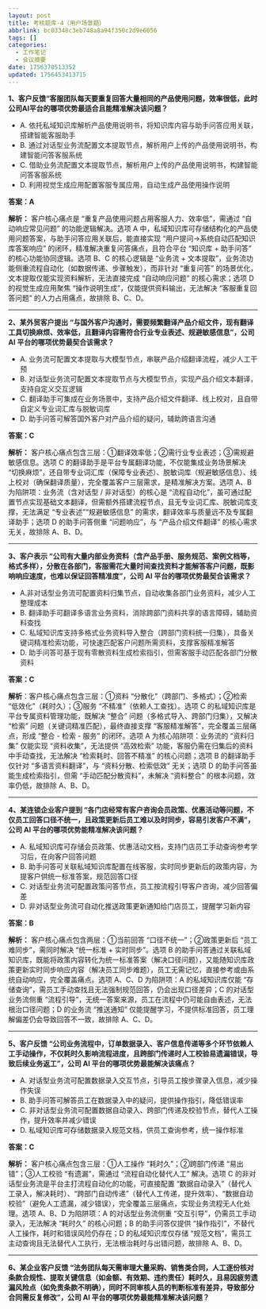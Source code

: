 ```yaml
---
layout: post
title: 考核题库-4（用户场景题）
abbrlink: bc03348c3eb748a8a94f350c2d9e6056
tags: []
categories:
  - 工作笔记
  - 会议摘要
date: 1756370513352
updated: 1756453413715
---
```


**1、客户反馈“客服团队每天要重复回答大量相同的产品使用问题，效率很低，此时公司AI平台的哪项优势最适合且能精准解决该问题？**

- A. <span style="color: rgba(0, 0, 0, 0.85);">依托私域知识库解析产品<span style="color: rgba(0, 0, 0, 0.85);">使用</span>说明书，将知识库内容与助手问答应用关联，搭建智能客服助手</span>
- B. <span style="color: rgba(0, 0, 0, 0.85);">通过对话型业务流配置文本提取节点，解析用户上传的产品使用说明书，构建智能问答客服系统</span>
- C. <span style="color: rgba(0, 0, 0, 0.85);">借助业务流配置文本提取节点<span style="color: rgba(0, 0, 0, 0.85);">，解析用户上传的产品使用说明书</span>，<span style="color: rgba(0, 0, 0, 0.85);">构建</span>智能问答客服系统</span>
- D. <span style="color: rgba(0, 0, 0, 0.85);">利用视觉生成应用配置客服专属应用，自动生成产品使用操作说明</span>

**答案：A**

**解析：** 客户核心痛点是 “重复产品使用问题占用客服人力、效率低”，需通过 “自动响应常见问题” 的功能逻辑解决。选项 A 中，私域知识库可存储结构化的产品使用问题答案，与助手问答应用关联后，能直接实现 “用户提问→系统自动匹配知识库答案响应” 的闭环，精准解决重复问答痛点，且符合平台 “知识库 + 助手问答” 的核心功能协同逻辑。选项 B、C 的核心逻辑是 “业务流 + 文本提取”，业务流功能侧重流程自动化（如数据传递、步骤触发），而非针对 “重复问答” 的场景优化，文本提取仅能实现资料解析，无法直接完成 “自动响应问题” 的核心需求；选项 D 的视觉生成应用聚焦 “操作说明生成”，仅能提供资料输出，无法解决 “客服重复回答问题” 的人力占用痛点，故排除 B、C、D。

***

**<span style="color: rgb(31, 35, 41);">2、某外贸客户提出 “与国外客户沟通时，需要频繁翻译产品介绍文件，现有翻译工具切换麻烦、效率低，且翻译内容需符合行业专业表述、规避敏感信息”，公司 AI 平台的哪项优势最契合该需求？</span>**

- A. <span style="color: rgb(31, 35, 41);">业务流可配置文本提取与大模型节点，串联产品介绍翻译流程，减少人工干预</span>
- B. <span style="color: rgb(31, 35, 41);">对话型业务流可配置文本提取节点与大模型节点，实现产品介绍文本翻译，支持自定义交互逻辑</span>
- C. <span style="color: rgb(31, 35, 41);"><span style="color: rgb(31, 35, 41);">翻译助手可集成在业务场景中，支持产品介绍文件翻译、线上校对，且自带自定义专业词汇库与脱敏词库</span></span>
- D. <span style="color: rgb(31, 35, 41);">助手问答可解答国外客户对产品介绍的疑问，辅助跨语言沟通</span>

**答案：<span style="color: rgb(31, 35, 41);">C</span>**

**解析：** 客户核心痛点包含三层：①翻译效率低；②需行业专业表述；③需规避敏感信息。选项 C 的翻译助手是平台专属翻译功能，不仅能集成业务场景解决 “切换麻烦”，还自带专业词汇库（保障专业表述）、脱敏词库（规避敏感信息）、线上校对（确保翻译质量），完全覆盖客户三层需求，是精准解决方案。选项 A、B为陷阱项：业务流（含对话型 / 非对话型）的核心是 “流程自动化”，虽可通过配置节点实现基础文本翻译，但需额外搭建流程节点，且无专业词汇库、脱敏词库支撑，无法满足 “专业表述”“规避敏感信息” 的需求，翻译效率与质量远不及专属翻译助手；选项 D 的助手问答侧重 “问题响应”，与 “产品介绍文件翻译” 的核心需求无关，故排除 A、B、D。​

***

**3、<span style="color: rgb(31, 35, 41);">客户表示 “公司有大量内部业务资料（含产品手册、服务规范、案例文档等，格式多样），分散在各部门，客服需花大量时间查找资料才能解答客户问题，既影响响应速度，也难以保证回答精准度”，公司 AI 平台的哪项优势最契合该需求？</span>**

- A.<span style="color: rgb(31, 35, 41);">非对话型业务流可配置资料归集节点，自动收集各部门业务资料，减少人工整理成本</span>
- B. <span style="color: rgb(31, 35, 41);">翻译助手可翻译多语言业务资料，消除跨部门资料共享的语言障碍，辅助资料查找</span>
- C. <span style="color: rgb(31, 35, 41);">私域知识库支持多格式业务资料导入整合（跨部门资料统一归集），具备关键词精准检索功能，可快速匹配客户问题所需资料，支撑客服精准解答</span>
- D. <span style="color: rgb(31, 35, 41);">助手问答可基于现有零散资料生成检索指引，但需客服手动匹配各部门分散资料</span>

**答案：C**

**解析**：客户核心痛点包含三层：①资料 “分散化”（跨部门、多格式）；②检索 “低效化”（耗时久）；③服务 “不精准”（依赖人工查找）。选项 C 的私域知识库是平台专属资料管理功能，既解决 “整合” 问题（多格式导入、跨部门归集），又解决 “检索” 问题（关键词精准匹配），最终直接支撑 “客服精准解答”，完全覆盖三层痛点，形成 “整合 - 检索 - 服务” 的闭环。​ 选项 A 为核心陷阱项：业务流的 “资料归集” 仅能实现 “资料收集”，无法提供 “高效检索” 功能，客服仍需在归集后的资料中手动查找，无法解决 “检索耗时、回答不精准” 的核心问题；选项 B 的翻译助手仅针对 “多语言资料翻译”，与 “资料分散、检索低效” 无关；选项 D 的助手问答虽能生成检索指引，但需 “手动匹配分散资料”，未解决 “资料整合” 的根本问题，效率仍低，故排除 A、B、D。

***

**4、<span style="color: rgb(31, 35, 41);">某连锁企业客户提到 “各门店经常有客户咨询会员政策、优惠活动等问题，不仅员工回答口径不统一，且政策更新后员工难以及时同步，容易引发客户不满”，公司 AI 平台的哪项优势能精准解决该问题？</span>**

- A. 私域知识库可存储会员政策、优惠活动文档，支持门店员工手动查询参考学习后，在向客户回答问题
- B. 助手问答可关联私域知识库配置在线客服，实时同步更新后的政策内容，为提客户供统一标准答案，规范回答口径
- C. 对话型业务流可配置政策问答节点，员工按流程引导客户咨询，减少回答偏差
- D. 非对话型业务流可自动化推送政策更新通知给门店员工，提醒学习新内容

**<span style="color: rgb(31, 35, 41);">答案：B</span>**

**解析：** 客户核心痛点包含两层：①当前回答 “口径不统一”；②政策更新后 “员工难同步”，需同时解决 “统一标准 + 实时同步”。选项 B 的助手问答通过关联私域知识库，既能将政策内容转化为统一标准答案（解决口径问题），又能随知识库政策更新实时同步响应内容（解决员工同步难题），员工无需记忆，直接参考或由系统自动响应，完全覆盖痛点。​选项 A、C、D 为陷阱项：A 的私域知识库仅能 “存储查询”，需员工手动查找且无法强制规范回答，仍会出现口径差异；C 的对话型业务流侧重 “流程引导”，无统一答案来源，员工在流程中仍可能自由表述，无法根治口径问题；D 的业务流 “推送通知” 仅能提醒学习，不提供标准回答，员工理解偏差仍会导致回答不一致，故排除 A、C、D。

***

**5、<span style="color: rgb(31, 35, 41);">客户反馈 “公司业务流程中，订单数据录入、客户信息传递等多个环节依赖人工手动操作，不仅耗时久影响流程进度，且跨部门传递时人工校验易遗漏错误，导致后续业务返工”，公司 AI 平台的哪项优势最能解决该痛点？</span>**

- A. 对话型业务流可配置数据录入交互节点，引导员工按步骤录入信息，减少操作失误​
- B. 助手问答可解答员工在数据录入中的疑问，提供操作指引，降低错误率​
- C. 非对话型业务流可配置数据自动录入、跨部门传递及校验节点，替代人工操作，提升效率并减少错误​
- D. 私域知识库可存储数据录入规范文档，供员工查询参考，统一操作标准​

**答案：C​**

**解析：** 客户核心痛点包含三层：①人工操作 “耗时久”；②跨部门传递 “易出错”；③人工校验 “有遗漏”，需通过 “流程自动化替代人工” 解决。选项 C 的非对话型业务流是平台主打流程自动化的功能，可直接配置 “数据自动录入”（替代人工录入，解决耗时）、“跨部门自动传递”（替代人工传递，提升效率）、“数据自动校验”（避免人工遗漏，减少错误），完全覆盖三层痛点，实现业务流程无人化处理。​选项 A、B、D 为陷阱项：A 的对话型业务流侧重 “交互引导”，仍需员工手动录入，无法解决 “耗时久” 的核心问题；B 的助手问答仅提供 “操作指引”，不替代人工操作，耗时和错误风险仍存在；D 的私域知识库仅存储 “规范文档”，需员工主动查询且无法替代人工执行，无法根治耗时与出错问题，故排除 A、B、D。

***

**6、某企业客户反馈 “法务团队每天需审理大量采购、销售类合同，人工逐份核对条款合规性、提取关键信息（如金额、有效期、违约责任）耗时久，且易因疲劳遗漏风险点（如免责条款不明确），同时不同审核人员的判断标准有差异，导致部分合同需反复修改”，公司 AI 平台的哪项优势最能精准解决该问题？**

 
